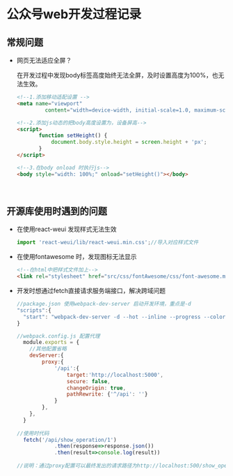 # 公众号web开发过程记录

## 常规问题

- 网页无法适应全屏？

  在开发过程中发现body标签高度始终无法全屏，及时设置高度为100%，也无法生效。

   ```html
  <!--1.添加移动适配设置 -->
  <meta name="viewport"
            content="width=device-width, initial-scale=1.0, maximum-scale=1.0, minimum-scale=1.0, user-scalable=no"/>

  <!--2.添加js动态的把body高度设置为，设备屏高-->
  <script>
          function setHeight() {
              document.body.style.height = screen.height + 'px';
          }
  </script>

  <!--3.在body onload 时执行js-->
  <body style="width: 100%;" onload="setHeight()"></body>
   ```

  ​

## 开源库使用时遇到的问题

- 在使用react-weui 发现样式无法生效

  ```js
  import 'react-weui/lib/react-weui.min.css';//导入对应样式文件
  ```

- 在使用fontawesome 时，发现图标无法显示

   ```html
   <!--在html中把样式文件加上-->
   <link rel="stylesheet" href="src/css/fontAwesome/css/font-awesome.min.css">
   ```

- 开发时想通过fetch直接请求服务端接口，解决跨域问题

  ```js
  //package.json 使用webpack-dev-server 启动开发环境，重点是-d
  "scripts":{
    "start": "webpack-dev-server -d --hot --inline --progress --colors --host 0.0.0.0 --port 8080",
  }

  //webpack.config.js 配置代理
    module.exports = {
      //其他配置省略
      devServer:{
          proxy:{
              '/api':{
                  target:'http://localhost:5000',
                  secure: false,
                  changeOrigin: true,
                  pathRewrite: {'^/api': ''}
              }
          },
      },
    }
    
  //使用时代码
    fetch('/api/show_operation/1')
              .then(response=>response.json())
              .then(result=>console.log(result))
    
  //说明：通过proxy配置可以最终发出的请求路径为http://localhost:500/show_operation/1
  ```

  ​
